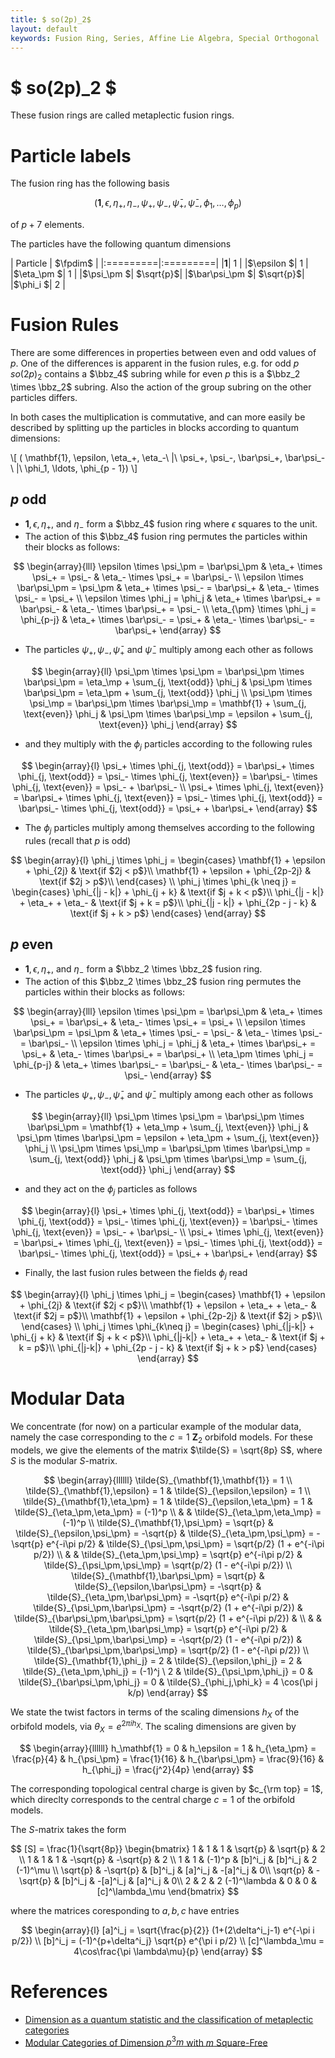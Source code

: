 ```yaml
---
title: $ so(2p)_2$
layout: default
keywords: Fusion Ring, Series, Affine Lie Algebra, Special Orthogonal
---
```

# $ so(2p)_2 $

These fusion rings are called metaplectic fusion rings.

# Particle labels

The fusion ring has the following basis

$$
(\mathbf{1}, \epsilon, \eta_+, \eta_-, \psi_+, \psi_-, \bar\psi_+, \bar\psi_-, \phi_1, \ldots, \phi_p )
$$

of $p + 7$ elements.

The particles have the following quantum dimensions

| Particle | $\fpdim$ |
|:=========|:=========|
|$\mathbf{1}$| $1$ |
|$\epsilon    $| $1$ |
|$\eta_\pm    $| $1$ |
|$\psi_\pm  $| $\sqrt{p}$|
|$\bar\psi_\pm   $| $\sqrt{p}$|
|$\phi_i    $| $2$ |


# Fusion Rules

There are some differences in properties between even and odd values of $p$. One of the  differences is apparent in the fusion rules, e.g. for odd $p$ $so(2p)_2$ contains a $\bbz_4$ subring while for even $p$ this is a $\bbz_2 \times \bbz_2$ subring. Also the action of the group subring on the other particles differs.

In both cases the multiplication is commutative, and can more easily be described by splitting up the particles in blocks according to quantum dimensions:

  \\[
  ( \mathbf{1}, \epsilon, \eta_+, \eta_-\ \|\ \psi_+, \psi_-, \bar\psi_+, \bar\psi_-\ \|\ \phi_1, \ldots, \phi_{p - 1})
  \\]

## $p$ odd



* $\mathbf{1}, \epsilon, \eta_+,$ and $\eta_-$ form a $\bbz_4$ fusion ring where $\epsilon$ squares to the unit.
* The action of this $\bbz_4$ fusion ring permutes the particles within their blocks as follows:

$$
\begin{array}{lll}
\epsilon \times \psi_\pm = \bar\psi_\pm & \eta_+ \times \psi_+ = \psi_- & \eta_- \times \psi_+ = \bar\psi_- \\
\epsilon \times \bar\psi_\pm = \psi_\pm & \eta_+ \times \psi_- = \bar\psi_+ & \eta_- \times \psi_- = \psi_+ \\
\epsilon \times \phi_j = \phi_j & \eta_+ \times \bar\psi_+ = \bar\psi_- & \eta_- \times \bar\psi_+ = \psi_- \\
\eta_{\pm} \times \phi_j = \phi_{p-j} & \eta_+ \times \bar\psi_- = \psi_+ & \eta_- \times \bar\psi_- = \bar\psi_+ 
\end{array}
$$

* The particles $\psi_+, \psi_-, \bar\psi_+$ and $\bar\psi_-$ multiply among each other as follows

$$
\begin{array}{ll}
\psi_\pm \times \psi_\pm = \bar\psi_\pm \times \bar\psi_\pm = \eta_\mp + \sum_{j, \text{odd}} \phi_j & 
\psi_\pm \times \bar\psi_\pm = \eta_\pm + \sum_{j, \text{odd}} \phi_j \\
\psi_\pm \times \psi_\mp = \bar\psi_\pm \times \bar\psi_\mp = \mathbf{1} + \sum_{j, \text{even}} \phi_j &
\psi_\pm \times \bar\psi_\mp = \epsilon + \sum_{j, \text{even}} \phi_j
\end{array}
$$

* and they multiply with the $\phi_j$ particles according to the following rules

$$
\begin{array}{l}
\psi_+ \times \phi_{j, \text{odd}} =
\bar\psi_+ \times \phi_{j, \text{odd}} =
\psi_- \times \phi_{j, \text{even}} =
\bar\psi_- \times \phi_{j, \text{even}} = \psi_- + \bar\psi_- \\
\psi_+ \times \phi_{j, \text{even}} =
\bar\psi_+ \times \phi_{j, \text{even}} =
\psi_- \times \phi_{j, \text{odd}} =
\bar\psi_- \times \phi_{j, \text{odd}} = \psi_+ + \bar\psi_+
\end{array}
$$

* The $\phi_j$ particles multiply among themselves according to the following rules (recall that $p$ is odd)

$$
\begin{array}{l}
\phi_j \times \phi_j =
\begin{cases}
\mathbf{1} + \epsilon + \phi_{2j} & \text{if $2j < p$}\\
\mathbf{1} + \epsilon + \phi_{2p-2j} & \text{if $2j > p$}\\
\end{cases}
\\
\phi_j \times \phi_{k \neq j} =
\begin{cases}
\phi_{|j - k|} +  \phi_{j + k} & \text{if $j + k < p$}\\
\phi_{|j - k|} + \eta_+ + \eta_- & \text{if $j + k = p$}\\
\phi_{|j - k|} +  \phi_{2p - j - k} & \text{if $j + k > p$}
\end{cases}
\end{array}
$$


## $p$ even

*  $\mathbf{1}, \epsilon, \eta_+,$ and $\eta_-$ form a $\bbz_2 \times \bbz_2$ fusion ring.
* The action of this $\bbz_2 \times \bbz_2$ fusion ring permutes the particles within their blocks as follows:

$$
\begin{array}{lll}
\epsilon \times \psi_\pm = \bar\psi_\pm & \eta_+ \times \psi_+ = \bar\psi_+ & \eta_- \times \psi_+ = \psi_+ \\
\epsilon \times \bar\psi_\pm = \psi_\pm & \eta_+ \times \psi_- = \psi_- & \eta_- \times \psi_- = \bar\psi_- \\
\epsilon \times \phi_j  = \phi_j  & \eta_+ \times \bar\psi_+ = \psi_+ & \eta_- \times \bar\psi_+ = \bar\psi_+ \\
\eta_\pm \times \phi_j = \phi_{p-j} & \eta_+ \times \bar\psi_- = \bar\psi_- & \eta_- \times \bar\psi_- = \psi_-
\end{array}
$$

* The particles $\psi_+, \psi_-, \bar\psi_+$ and $\bar\psi_-$ multiply among each other as follows

$$
\begin{array}{ll}
\psi_\pm \times \psi_\pm = \bar\psi_\pm \times \bar\psi_\pm = \mathbf{1} + \eta_\mp + \sum_{j, \text{even}} \phi_j &
\psi_\pm \times \bar\psi_\pm = \epsilon + \eta_\pm + \sum_{j, \text{even}} \phi_j \\
\psi_\pm \times \psi_\mp = \bar\psi_\pm \times \bar\psi_\mp = \sum_{j, \text{odd}} \phi_j &
\psi_\pm \times \bar\psi_\mp = \sum_{j, \text{odd}} \phi_j
\end{array}
$$

* and they act on the $\phi_j$ particles as follows

$$
\begin{array}{l}
\psi_+ \times \phi_{j, \text{odd}} = \bar\psi_+ \times \phi_{j, \text{odd}} = \psi_- \times \phi_{j, \text{even}} = \bar\psi_- \times \phi_{j, \text{even}} =  \psi_- + \bar\psi_- \\
\psi_+ \times \phi_{j, \text{even}} =  \bar\psi_+ \times \phi_{j, \text{even}} = \psi_- \times \phi_{j, \text{odd}} =  \bar\psi_- \times \phi_{j, \text{odd}} =  \psi_+ + \bar\psi_+
\end{array}
$$

* Finally, the last fusion rules between the fields $\phi_j$ read

$$
\begin{array}{l}
\phi_j \times \phi_j =
\begin{cases}
\mathbf{1} + \epsilon + \phi_{2j} & \text{if $2j < p$}\\
\mathbf{1} + \epsilon + \eta_+ + \eta_- & \text{if $2j = p$}\\
\mathbf{1} + \epsilon + \phi_{2p-2j} & \text{if $2j > p$}\\
\end{cases} \\
\phi_j \times \phi_{k\neq j} =
\begin{cases}
\phi_{|j-k|} +  \phi_{j + k} & \text{if $j + k < p$}\\
\phi_{|j-k|} +  \eta_+ + \eta_- & \text{if $j + k = p$}\\
\phi_{|j-k|} +  \phi_{2p - j - k} & \text{if $j + k > p$}
\end{cases}
\end{array}
$$


# Modular Data

We concentrate (for now) on a particular example of the modular data,
namely the case corresponding to the $c=1$ $\mathbf{Z}_2$ orbifold models.
For these models, we give the elements of the matrix $\tilde{S} = \sqrt{8p} S$,
where $S$ is the modular $S$-matrix.

$$
\begin{array}{llllll}
\tilde{S}_{\mathbf{1},\mathbf{1}} = 1
\\
\tilde{S}_{\mathbf{1},\epsilon} = 1 &
\tilde{S}_{\epsilon,\epsilon} = 1 
\\
\tilde{S}_{\mathbf{1},\eta_\pm} = 1 &
\tilde{S}_{\epsilon,\eta_\pm} = 1 &
\tilde{S}_{\eta_\pm,\eta_\pm} = (-1)^p 
\\
& & \tilde{S}_{\eta_\pm,\eta_\mp} = (-1)^p
\\
\tilde{S}_{\mathbf{1},\psi_\pm} = \sqrt{p} &
\tilde{S}_{\epsilon,\psi_\pm} = -\sqrt{p} &
\tilde{S}_{\eta_\pm,\psi_\pm} = -\sqrt{p} e^{-i\pi p/2} &
\tilde{S}_{\psi_\pm,\psi_\pm} = \sqrt{p/2} (1 + e^{-i\pi p/2})
\\
& & \tilde{S}_{\eta_\pm,\psi_\mp} = \sqrt{p} e^{-i\pi p/2} &
\tilde{S}_{\psi_\pm,\psi_\mp} = \sqrt{p/2} (1 - e^{-i\pi p/2})
\\
\tilde{S}_{\mathbf{1},\bar\psi_\pm} = \sqrt{p} &
\tilde{S}_{\epsilon,\bar\psi_\pm} = -\sqrt{p} &
\tilde{S}_{\eta_\pm,\bar\psi_\pm} = -\sqrt{p} e^{-i\pi p/2} &
\tilde{S}_{\psi_\pm,\bar\psi_\pm} = -\sqrt{p/2} (1 + e^{-i\pi p/2}) &
\tilde{S}_{\bar\psi_\pm,\bar\psi_\pm} = \sqrt{p/2} (1 + e^{-i\pi p/2}) &
\\
& & \tilde{S}_{\eta_\pm,\bar\psi_\mp} = \sqrt{p} e^{-i\pi p/2} &
\tilde{S}_{\psi_\pm,\bar\psi_\mp} = -\sqrt{p/2} (1 - e^{-i\pi p/2}) &
\tilde{S}_{\bar\psi_\pm,\bar\psi_\mp} = \sqrt{p/2} (1 - e^{-i\pi p/2})
\\
\tilde{S}_{\mathbf{1},\phi_j} = 2 & 
\tilde{S}_{\epsilon,\phi_j} = 2 &
\tilde{S}_{\eta_\pm,\phi_j} = (-1)^j \ 2 &
\tilde{S}_{\psi_\pm,\phi_j} = 0 &
\tilde{S}_{\bar\psi_\pm,\phi_j} = 0 &
\tilde{S}_{\phi_j,\phi_k} = 4 \cos(\pi j k/p) 
\end{array}
$$

We state the twist factors in terms of the scaling dimensions $h_X$ of the
orbifold models, via $\theta_X = e^{2\pi i h_X}$. The scaling dimensions are
given by

$$
\begin{array}{llllll}
h_\mathbf{1} = 0 &
h_\epsilon = 1 &
h_{\eta_\pm} = \frac{p}{4} &
h_{\psi_\pm} = \frac{1}{16} &
h_{\bar\psi_\pm} = \frac{9}{16} &
h_{\phi_j} = \frac{j^2}{4p}
\end{array}
$$

The corresponding topological central charge is given by $c_{\rm top} = 1$, which
direclty corresponds to the central charge $c=1$ of the orbifold models.

The $S$-matrix takes the form

$$
[S] = \frac{1}{\sqrt{8p}}
\begin{bmatrix}
1 & 1 & 1 & \sqrt{p} & \sqrt{p} & 2 \\
1 & 1 & 1 & -\sqrt{p} & -\sqrt{p} & 2 \\
1 & 1 & (-1)^p & [b]^i_j & [b]^i_j & 2 (-1)^\mu  \\
\sqrt{p} & -\sqrt{p} & [b]^i_j & [a]^i_j & -[a]^i_j & 0\\
\sqrt{p} & -\sqrt{p} & [b]^i_j & -[a]^i_j & [a]^i_j & 0\\
2 & 2 &  2 (-1)^\lambda  & 0 & 0 & [c]^\lambda_\mu
\end{bmatrix}
$$

where the matrices coresponding to $a,b,c$ have entries

$$
\begin{array}{l}
[a]^i_j = \sqrt{\frac{p}{2}} (1+(2\delta^i_j-1) e^{-\pi i p/2}) \\
[b]^i_j = (-1)^{p+\delta^i_j} \sqrt{p} e^{\pi i p/2} \\
[c]^\lambda_\mu = 4\cos\frac{\pi \lambda\mu}{p}
\end{array}
$$

<!-- # Examples for small $p$

_(Note that the notation and order of the particles on the fusion ring pages might differ from the one in this article)_ -->

# References

* [Dimension as a quantum statistic and the classification of metaplectic categories](https://arxiv.org/abs/1710.10284v3)
* [Modular Categories of Dimension $p^3 m$ with
  $m$ Square-Free](https://arxiv.org/abs/1609.04896v3)
